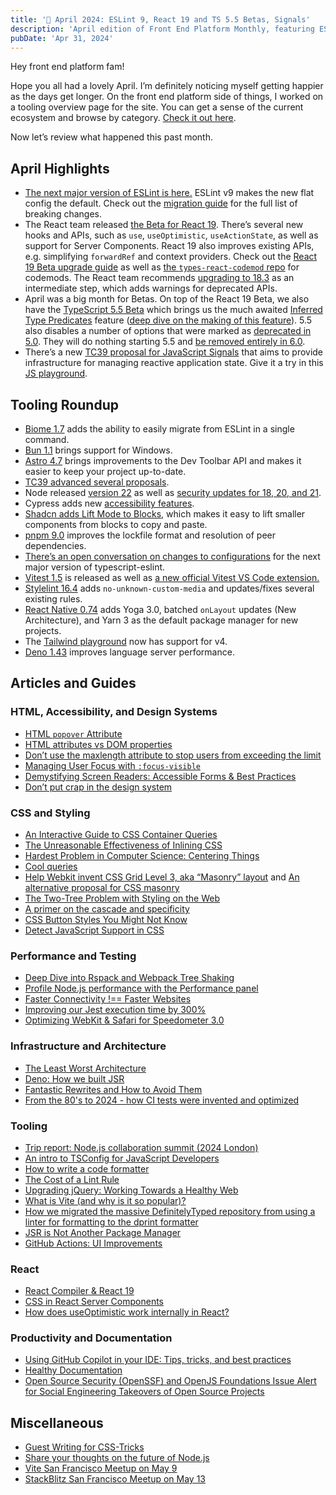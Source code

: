 ```yaml
---
title: '🌸 April 2024: ESLint 9, React 19 and TS 5.5 Betas, Signals'
description: 'April edition of Front End Platform Monthly, featuring ESLint 9, React 19 and TypeScript 5.5 Betas, JavaScript Signals, and more.'
pubDate: 'Apr 31, 2024'
---
```

Hey front end platform fam!

Hope you all had a lovely April. I’m definitely noticing myself getting happier as the days get longer. On the front end platform side of things, I worked on a tooling overview page for the site. You can get a sense of the current ecosystem and browse by category. [Check it out here](https://frontendplatform.dev/tooling/).

Now let’s review what happened this past month.

## April Highlights

- [The next major version of ESLint is here.](https://eslint.org/blog/2024/04/eslint-v9.0.0-released/) ESLint v9 makes the new flat config the default. Check out the [migration guide](https://eslint.org/docs/latest/use/migrate-to-9.0.0) for the full list of breaking changes.
- The React team released [the Beta for React 19](https://react.dev/blog/2024/04/25/react-19). There’s several new hooks and APIs, such as `use`, `useOptimistic`, `useActionState`, as well as support for Server Components. React 19 also improves existing APIs, e.g. simplifying `forwardRef` and context providers. Check out the [React 19 Beta upgrade guide](https://react.dev/blog/2024/04/25/react-19-upgrade-guide) as well as [the `types-react-codemod` repo](https://github.com/eps1lon/types-react-codemod/) for codemods. The React team recommends [upgrading to 18.3](https://github.com/facebook/react/blob/main/CHANGELOG.md#1830-april-25-2024) as an intermediate step, which adds warnings for deprecated APIs.
- April was a big month for Betas. On top of the React 19 Beta, we also have the [TypeScript 5.5 Beta](https://devblogs.microsoft.com/typescript/announcing-typescript-5-5-beta/) which brings us the much awaited [Inferred Type Predicates](https://github.com/microsoft/TypeScript/pull/57465) feature ([deep dive on the making of this feature](https://effectivetypescript.com/2024/04/16/inferring-a-type-predicate/)). 5.5 also disables a number of options that were marked as [deprecated in 5.0](https://github.com/microsoft/TypeScript/issues/51909). They will do nothing starting 5.5 and [be removed entirely in 6.0](https://github.com/microsoft/TypeScript/issues/51000).
- There’s a new [TC39 proposal for JavaScript Signals](https://github.com/tc39/proposal-signals) that aims to provide infrastructure for managing reactive application state. Give it a try in this [JS playground](https://jsbin.com/safoqap/6/edit?html,output).

## Tooling Roundup

- [Biome 1.7](https://biomejs.dev/blog/biome-v1-7/) adds the ability to easily migrate from ESLint in a single command.
- [Bun 1.1](https://bun.sh/blog/bun-v1.1) brings support for Windows.
- [Astro 4.7](https://astro.build/blog/astro-470/) brings improvements to the Dev Toolbar API and makes it easier to keep your project up-to-date.
- [TC39 advanced several proposals](https://twitter.com/robpalmer2/status/1778836605341446634).
- Node released [version 22](https://nodejs.org/en/blog/announcements/v22-release-announce) as well as [security updates for 18, 20, and 21](https://nodejs.org/en/blog/vulnerability/april-2024-security-releases-2).
- Cypress adds new [accessibility features](https://www.cypress.io/blog/2024/02/16/introducing-cypress-accessibility).
- [Shadcn adds Lift Mode to Blocks](https://ui.shadcn.com/docs/changelog), which makes it easy to lift smaller components from blocks to copy and paste.
- [pnpm 9.0](https://twitter.com/pnpmjs/status/1780193331592486973) improves the lockfile format and resolution of peer dependencies.
- [There’s an open conversation on changes to configurations](https://github.com/typescript-eslint/typescript-eslint/discussions/8914) for the next major version of typescript-eslint.
- [Vitest 1.5](https://github.com/vitest-dev/vitest/releases/tag/v1.5.0) is released as well as [a new official Vitest VS Code extension.](https://twitter.com/vitest_dev/status/1779835912517533744)
- [Stylelint 16.4](https://stylelint.io/changelog/#1640) adds `no-unknown-custom-media` and updates/fixes several existing rules.
- [React Native 0.74](https://reactnative.dev/blog/2024/04/22/release-0.74) adds Yoga 3.0, batched `onLayout` updates (New Architecture), and Yarn 3 as the default package manager for new projects.
- The [Tailwind playground](https://play.tailwindcss.com/cV1tZ4T9Ko?file=css) now has support for v4.
- [Deno 1.43](https://deno.com/blog/v1.43) improves language server performance.

## Articles and Guides

### HTML, Accessibility, and Design Systems

- [HTML `popover` Attribute](https://davidwalsh.name/html-popover-attribute)
- [HTML attributes vs DOM properties](https://jakearchibald.com/2024/attributes-vs-properties/)
- [Don’t use the maxlength attribute to stop users from exceeding the limit](https://adamsilver.io/blog/dont-use-the-maxlength-attribute-to-stop-users-from-exceeding-the-limit/)
- [Managing User Focus with `:focus-visible`](https://css-tricks.com/managing-user-focus-with-focus-visible/)
- [Demystifying Screen Readers: Accessible Forms & Best Practices](https://css-tricks.com/demystifying-screen-readers-accessible-forms-best-practices/)
- [Don’t put crap in the design system](https://bradfrost.com/blog/post/dont-put-crap-in-the-design-system/)

### CSS and Styling

- [An Interactive Guide to CSS Container Queries](https://ishadeed.com/article/css-container-query-guide/)
- [The Unreasonable Effectiveness of Inlining CSS](https://strikingloo.github.io/inlining-css)
- [Hardest Problem in Computer Science: Centering Things](https://tonsky.me/blog/centering/)
- [Cool queries](https://www.csscade.com/cool-queries)
- [Help Webkit invent CSS Grid Level 3, aka “Masonry” layout](https://webkit.org/blog/15269/help-us-invent-masonry-layouts-for-css-grid-level-3/) and [An alternative proposal for CSS masonry](https://developer.chrome.com/blog/masonry)
- [The Two-Tree Problem with Styling on the Web](https://danielnagy.me/posts/Post_jt4adn0o5bnr)
- [A primer on the cascade and specificity](https://piccalil.li/blog/a-primer-on-the-cascade-and-specificity/)
- [CSS Button Styles You Might Not Know](https://dbushell.com/2024/03/10/css-button-styles-you-might-not-know/)
- [Detect JavaScript Support in CSS](https://ryanmulligan.dev/blog/detect-js-support-in-css/)

### Performance and Testing

- [Deep Dive into Rspack and Webpack Tree Shaking](https://github.com/orgs/web-infra-dev/discussions/17)
- [Profile Node.js performance with the Performance panel](https://developer.chrome.com/docs/devtools/performance/nodejs)
- [Faster Connectivity !== Faster Websites](https://blog.jim-nielsen.com/2024/faster-bandwidth-and-websites/)
- [Improving our Jest execution time by 300%](https://www.camggould.com/posts/Jest-With-RTL-Is-Slow/)
- [Optimizing WebKit & Safari for Speedometer 3.0](https://webkit.org/blog/15249/optimizing-webkit-safari-for-speedometer-3-0/)

### Infrastructure and Architecture

- [The Least Worst Architecture](https://frontendatscale.com/issues/20/)
- [Deno: How we built JSR](https://deno.com/blog/how-we-built-jsr)
- [Fantastic Rewrites and How to Avoid Them](https://frontendatscale.com/issues/19/)
- [From the 80's to 2024 - how CI tests were invented and optimized](https://graphite.dev/blog/invention-of-modern-ci)

### Tooling

- [Trip report: Node.js collaboration summit (2024 London)](https://nodejs.org/en/blog/events/collab-summit-2024-london)
- [An intro to TSConfig for JavaScript Developers](https://deno.com/blog/intro-to-tsconfig)
- [How to write a code formatter](https://yorickpeterse.com/articles/how-to-write-a-code-formatter/)
- [The Cost of a Lint Rule](https://www.joshuakgoldberg.com/blog/the-cost-of-a-lint-rule/)
- [Upgrading jQuery: Working Towards a Healthy Web](https://blog.jquery.com/2024/04/17/upgrading-jquery-working-towards-a-healthy-web/)
- [What is Vite (and why is it so popular)?](https://blog.stackblitz.com/posts/what-is-vite-introduction/)
- [How we migrated the massive DefinitelyTyped repository from using a linter for formatting to the dprint formatter](https://www.joshuakgoldberg.com/blog/definitelyformatted/)
- [JSR is Not Another Package Manager](https://deno.com/blog/jsr-is-not-another-package-manager)
- [GitHub Actions: UI Improvements](https://github.blog/changelog/2024-04-30-github-actions-ui-improvements/)

### React

- [React Compiler & React 19](https://www.developerway.com/posts/react-compiler-soon)
- [CSS in React Server Components](https://www.joshwcomeau.com/react/css-in-rsc/)
- [How does useOptimistic work internally in React?](https://jser.dev/2024-03-20-how-does-useoptimisticwork-internally-in-react)

### Productivity and Documentation

- [Using GitHub Copilot in your IDE: Tips, tricks, and best practices](https://github.blog/2024-03-25-how-to-use-github-copilot-in-your-ide-tips-tricks-and-best-practices/)
- [Healthy Documentation](https://vadimkravcenko.com/shorts/proper-documentation/)
- [Open Source Security (OpenSSF) and OpenJS Foundations Issue Alert for Social Engineering Takeovers of Open Source Projects](https://openjsf.org/blog/openssf-openjs-alert-social-engineering-takeovers)

## Miscellaneous

- [Guest Writing for CSS-Tricks](https://css-tricks.com/guest-writing-for-css-tricks/)
- [Share your thoughts on the future of Node.js](https://twitter.com/nodejs/status/1783226404609327160)
- [Vite San Francisco Meetup on May 9](https://lu.ma/vite)
- [StackBlitz San Francisco Meetup on May 13](https://lu.ma/stackblitz-at-github)
